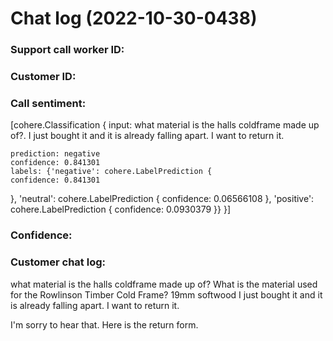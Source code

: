 # Chat log (2022-10-30-0438)
### Support call worker ID: 
### Customer ID:
### Call sentiment: 
[cohere.Classification {
	input: what material is the halls coldframe made up of?. I just bought it and it is already falling apart.  I want to return it.

	prediction: negative
	confidence: 0.841301
	labels: {'negative': cohere.LabelPrediction {
	confidence: 0.841301
}, 'neutral': cohere.LabelPrediction {
	confidence: 0.06566108
}, 'positive': cohere.LabelPrediction {
	confidence: 0.0930379
}}
}]
### Confidence:
### Customer chat log: 
what material is the halls coldframe made up of?
What is the material used for the Rowlinson Timber Cold Frame? 19mm softwood
I just bought it and it is already falling apart.  I want to return it.

I'm sorry to hear that. Here is the return form.
